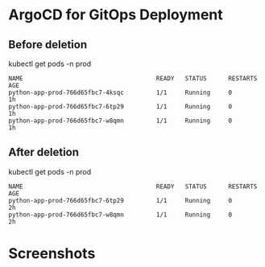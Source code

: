# ArgoCD for GitOps Deployment

## Before deletion

kubectl get pods -n prod

```
NAME                                     READY   STATUS      RESTARTS       AGE
python-app-prod-766d65fbc7-4ksqc         1/1     Running     0              1h
python-app-prod-766d65fbc7-6tp29         1/1     Running     0              1h
python-app-prod-766d65fbc7-w8qmn         1/1     Running     0              1h
```

## After deletion

kubectl get pods -n prod

```
NAME                                     READY   STATUS      RESTARTS       AGE
python-app-prod-766d65fbc7-6tp29         1/1     Running     0              2h
python-app-prod-766d65fbc7-w8qmn         1/1     Running     0              2h
```

# Screenshots
